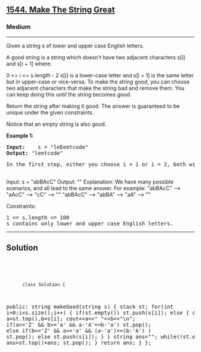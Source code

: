 
<h2><a href="https://leetcode.com/problems/make-the-string-great/">1544. Make The String Great</a></h2>
<h3>Medium</h3>
<hr>
<div><p>
Given a string s of lower and upper case English letters.

A good string is a string which doesn't have two adjacent characters s[i] and s[i + 1] where:

0 <= i <= s.length - 2
s[i] is a lower-case letter and s[i + 1] is the same letter but in upper-case or vice-versa.
To make the string good, you can choose two adjacent characters that make the string bad and remove them. You can keep doing this until the string becomes good.

Return the string after making it good. The answer is guaranteed to be unique under the given constraints.

Notice that an empty string is also good.
</p>


<p><strong>Example 1:</strong></p>
<pre><strong>Input:</strong>    s = "leEeetcode"
<strong>Output:</strong> "leetcode"
</pre>
<pre>
In the first step, either you choose i = 1 or i = 2, both will result "leEeetcode" to be reduced to "leetcode".
  </pre>
  
Input: s = "abBAcC"
Output: ""
Explanation: We have many possible scenarios, and all lead to the same answer. For example:
"abBAcC" --> "aAcC" --> "cC" --> ""
"abBAcC" --> "abBA" --> "aA" --> ""
 

Constraints:
<pre>
1 <= s.length <= 100
s contains only lower and upper case English letters.
</pre>
<hr>
 <h2><strong><b>Solution</b></strong></h2>
 <br>
 <pre>
 
          class Solution {
public:
    string makeGood(string s) {
        stack<char> st;
        for(int i=0;i<s.size();i++)
        {
             if(st.empty()) st.push(s[i]);
             else 
             {
                     char a=st.top(),b=s[i];
                     cout<<a<<" "<<b<<"\n";
                     if(a<='Z' && b>='a' && a-'A'==b-'a') st.pop();
                     else if(b<='Z' && a>='a' && (a-'a')==(b-'A') ) st.pop();
                     else st.push(s[i]);
             }
        }
        string ans="";
        while(!st.empty())
        {
             ans=st.top()+ans; st.pop();
        }
        return ans;
    }
};
          
 </pre>

